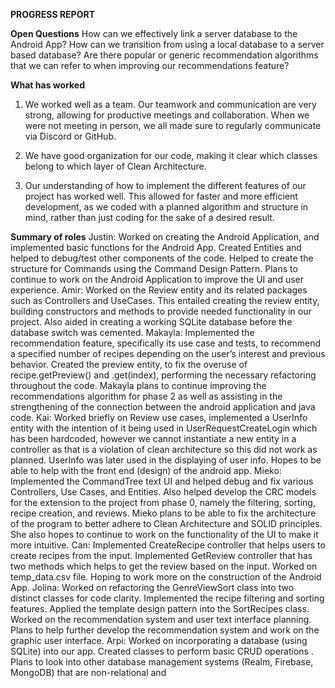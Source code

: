 **PROGRESS REPORT**

**Open Questions**
How can we effectively link a server database to the Android App?
How can we transition from using a local database to a server based database?
Are there popular or generic recommendation algorithms that we can refer to when improving our recommendations feature?

**What has worked**

1) We worked well as a team. Our teamwork and communication are very strong, allowing for productive meetings and collaboration. When we were not meeting in person, we all made sure to regularly communicate via Discord or GitHub.

2) We have good organization for our code, making it clear which classes belong to which layer of Clean Architecture.

3) Our understanding of how to implement the different features of our project has worked well. This allowed for faster and more efficient development, as we coded with a planned algorithm and structure in mind, rather than just coding for the sake of a desired result.

**Summary of roles**
Justin:
Worked on creating the Android Application, and implemented basic functions for the Android App. Created Entities and helped to debug/test other components of the code. Helped to create the structure for Commands using the Command Design Pattern. Plans to continue to work on the Android Application to improve the UI and user experience.
Amir:
Worked on the Review entity and its related packages such as Controllers and UseCases. This entailed creating the review entity, building constructors and methods to provide needed functionality in our project. Also aided in creating a working SQLite database before the database switch was cemented.
Makayla:
Implemented the recommendation feature, specifically its use case and tests, to recommend a specified number of recipes depending on the user’s interest and previous behavior. Created the preview entity, to fix the overuse of recipe.getPreview() and .get(index), performing the necessary refactoring throughout the code. Makayla plans to continue improving the recommendations algorithm for phase 2 as well as assisting in the strengthening of the  connection between the android application and java code.
Kai:
Worked briefly on Review use cases, implemented a UserInfo entity with the intention of it being used in UserRequestCreateLogin which has been hardcoded, however we cannot instantiate a new entity in a controller as that is a violation of clean architecture so this did not work as planned. UserInfo was later used in the displaying of user info. Hopes to be able to help with the front end (design) of the android app.
Mieko:
Implemented the CommandTree text UI and helped debug and fix various Controllers, Use Cases, and Entities. Also helped develop the CRC models for the extension to the project from phase 0, namely the filtering, sorting, recipe creation, and reviews. Mieko plans to be able to fix the architecture of the program to better adhere to Clean Architecture and SOLID principles. She also hopes to continue to work on the functionality of the UI to make it more intuitive.
Can:
Implemented CreateRecipe controller  that helps users to create recipes from the input. Implemented GetReview controller that has two methods which helps  to get the review based on the input. Worked on  temp_data.csv file.  Hoping to work more on the construction of the Android App.
Jolina:
Worked on refactoring the GenreViewSort class into two distinct classes for code clarity. Implemented the recipe filtering and sorting features. Applied the template design pattern into the SortRecipes class. Worked on the recommendation system and user text interface planning. Plans to help further develop the recommendation system and work on the graphic user interface.
Arpi:
Worked on incorporating a database (using SQLite) into our app. Created classes to perform basic CRUD operations . Plans to look into other database management systems (Realm, Firebase, MongoDB) that are non-relational and
